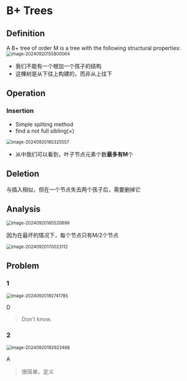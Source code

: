 # B+ Trees

## Definition

A B+ tree of order M is a tree with the following structural properties:
<img src="../assets/image-20240920155800064.png" alt="image-20240920155800064" style="zoom:80%;display:block;margin:0 auto;" />

* 我们不能有一个根加一个孩子的结构
* 这棵树是从下往上构建的，而非从上往下

## Operation

### Insertion

* Simple spliting method
* find a not full sibling($\times$)

<img src="../assets/image-20240920165325557.png" alt="image-20240920165325557" style="zoom:80%;display:block;margin:0 auto;" />

* 从中我们可以看到，叶子节点元素个数**最多有M**个

## Deletion

与插入相似，但在一个节点失去两个孩子后，需要删掉它

## Analysis

<img src="../assets/image-20240920165520696.png" alt="image-20240920165520696" style="zoom:80%;display:block;margin:0 auto;" />

因为在最坏的情况下，每个节点只有M/2个节点

<img src="../assets/image-20240920170023112.png" alt="image-20240920170023112" style="zoom:80%;display:block;margin:0 auto;" />

## Problem

### 1

<img src="../assets/image-20240920192741785.png" alt="image-20240920192741785" style="zoom:80%;display:block;margin:0 auto;" />

D

> Don't know.

### 2

<img src="../assets/image-20240920192922468.png" alt="image-20240920192922468" style="zoom:80%;display:block;margin:0 auto;" />

A

> 很简单，定义